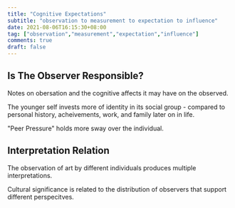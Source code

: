 ```yaml
---
title: "Cognitive Expectations"
subtitle: "observation to measurement to expectation to influence"
date: 2021-08-06T16:15:30+08:00
tag: ["observation","measurement","expectation","influence"]
comments: true
draft: false
---
```


## Is The Observer Responsible?  

Notes on obersation and the cognitive affects it may have on the observed.  

The younger self invests more of identity in its social group - compared to personal history, acheivements, work, and family later on in life.  

"Peer Pressure" holds more sway over the individual.  


## Interpretation Relation   

The observation of art by different individuals produces multiple interpretations.  

Cultural significance is related to the distribution of observers that support different perspecitves.  